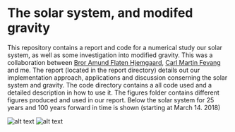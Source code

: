 # The solar system, and modifed gravity

This repository contains a report and code for a numerical study our solar system, as well as some  investigation into modified gravity. This was a collaboration between [Bror Amund Flaten Hjemgaard](https://github.com/brorh), [Carl Martin Fevang](https://github.com/carlmfe) and me. The report (located in the report directory) details out our implementation approach, applications and discussion conserning the solar system and gravity. The code directory contains a all code used and a detailed description in how to use it. The figures folder contains different figures produced and used in our report. Below the solar system for 25 years and 100 years forward in time is shown (starting at March 14. 2018)     
 
![alt text](https://github.com/hkve/FYS3150/blob/master/Project3/figures/showcase1.png?raw=true)
![alt text](https://github.com/hkve/FYS3150/blob/master/Project3/figures/showcase2.png?raw=true)
